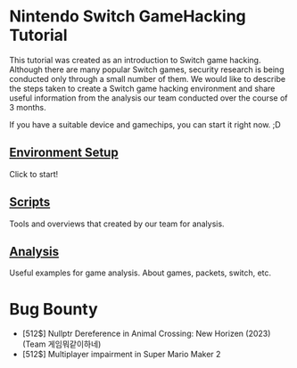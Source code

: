 # Nintendo Switch GameHacking Tutorial

This tutorial was created as an introduction to Switch game hacking. Although there are many popular Switch games, security research is being conducted only through a small number of them.
We would like to describe the steps taken to create a Switch game hacking environment and share useful information from the analysis our team conducted over the course of 3 months.

If you have a suitable device and gamechips, you can start it right now. ;D 


## [Environment Setup](./Set_Up_Environment/)
Click to start!

## [Scripts](./Scripts/)
Tools and overviews that created by our team for analysis.

## [Analysis](./Analysis/)
Useful examples for game analysis. About games, packets, switch, etc. 

# Bug Bounty
- [512$] Nullptr Dereference in Animal Crossing: New Horizen (2023) (Team 게임뭐같이하네)
- [512$] Multiplayer impairment in Super Mario Maker 2
